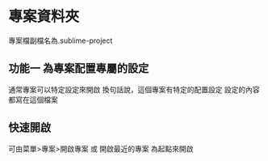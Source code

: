 # 專案資料夾

專案檔副檔名為.sublime-project
## 功能一  為專案配置專屬的設定
通常專案可以特定設定來開啟
換句話說，這個專案有特定的配置設定
設定的內容都寫在這個檔案

## 快速開啟
可由菜單>專案>開啟專案 或 開啟最近的專案 為起點來開啟